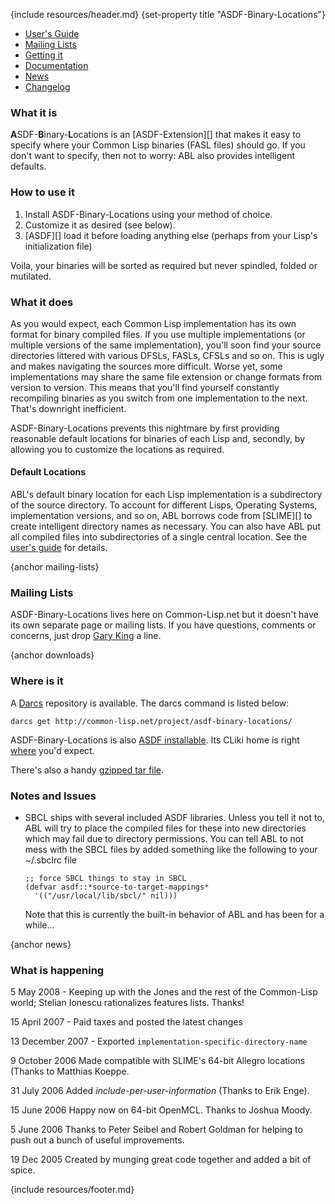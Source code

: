 {include resources/header.md}
{set-property title "ASDF-Binary-Locations"}

<div class="contents">
<div class="system-links">

  * [User's Guide][ug]
  * [Mailing Lists][3]
  * [Getting it][4]
  * [Documentation][5]
  * [News][6]
  * [Changelog][7]

   [3]: #mailing-lists
   [4]: #downloads
   [5]: documentation/ (documentation link)
   [6]: #news
   [7]: changelog.html

</div>
<div class="system-description">

### What it is

**A**SDF-**B**inary-**L**ocations is an [ASDF-Extension][] that makes it easy to specify where your Common Lisp binaries (FASL files) should go. If you don't want to specify, then not to worry: ABL also provides intelligent defaults.

   [8]: http://cliki.net/asdf-extension

### How to use it

1. Install ASDF-Binary-Locations using your method of choice.
2. Customize it as desired (see below).
3. [ASDF][] load it before loading anything else (perhaps from your Lisp's initialization file)

Voila, your binaries will be sorted as required but never spindled, folded or mutilated.

### What it does

As you would expect, each Common Lisp implementation has its own format for binary compiled files. If you use multiple implementations (or multiple versions of the same implementation), you'll soon find your source directories littered with various DFSLs, FASLs, CFSLs and so on. This is ugly and makes navigating the sources more difficult. Worse yet, some implementations may share the same file extension or change formats from version to version. This means that you'll find yourself constantly recompiling binaries as you switch from one implementation to the next. That's downright inefficient.

ASDF-Binary-Locations prevents this nightmare by first providing reasonable default locations for binaries of each Lisp and, secondly, by allowing you to customize the locations as required.

#### Default Locations

ABL's default binary location for each Lisp implementation is a subdirectory of the source directory. To account for different Lisps, Operating Systems, implementation versions, and so on, ABL borrows code from [SLIME][] to create intelligent directory names as necessary. You can also have ABL put all compiled files into subdirectories of a single central location. See the [user's guide][ug] for details.

 [ug]: user-guide.html

{anchor mailing-lists}

### Mailing Lists

ASDF-Binary-Locations lives here on Common-Lisp.net but it doesn't have its own separate page or mailing lists.
If you have questions, comments or concerns, just drop [Gary King][10] a line.

   [10]: mailto:gwking@metabang.com

{anchor downloads}

### Where is it

A [Darcs][11] repository is available. The darcs command is listed below:

 [11]: http://www.darcs.net/

    darcs get http://common-lisp.net/project/asdf-binary-locations/

ASDF-Binary-Locations is also [ASDF installable][12]. Its CLiki home is right [where][13] you'd expect.

   [12]: http://www.cliki.net/asdf-install
   [13]: http://www.cliki.net/asdf-binary-locations

There's also a handy [gzipped tar file][14].

   [14]: http://common-lisp.net/project/asdf-binary-locations/asdf-binary-locations_latest.tar.gz

### Notes and Issues

  * SBCL ships with several included ASDF libraries. Unless you tell it not to, ABL will try to place the compiled files for these into new directories which may fail due to directory permissions. You can tell ABL to not mess with the SBCL files by added something like the following to your ~/.sbclrc file
    
        ;; force SBCL things to stay in SBCL
        (defvar asdf::*source-to-target-mappings*
          '(("/usr/local/lib/sbcl/" nil)))

    Note that this is currently the built-in behavior of ABL and has been for a while...

{anchor news}

### What is happening

5 May 2008 - Keeping up with the Jones and the rest of the Common-Lisp world; Stelian Ionescu rationalizes features lists. Thanks!

15 April 2007 - Paid taxes and posted the latest changes

13 December 2007 - Exported `implementation-specific-directory-name`

9 October 2006
Made compatible with SLIME's 64-bit Allegro locations (Thanks to Matthias Koeppe.

31 July 2006
Added *include-per-user-information* (Thanks to Erik Enge).

15 June 2006
Happy now on 64-bit OpenMCL. Thanks to Joshua Moody.

5 June 2006
Thanks to Peter Seibel and Robert Goldman for helping to push out a bunch of useful improvements.

19 Dec 2005
Created by munging great code together and added a bit of spice.

</div>
</div>

{include resources/footer.md}

